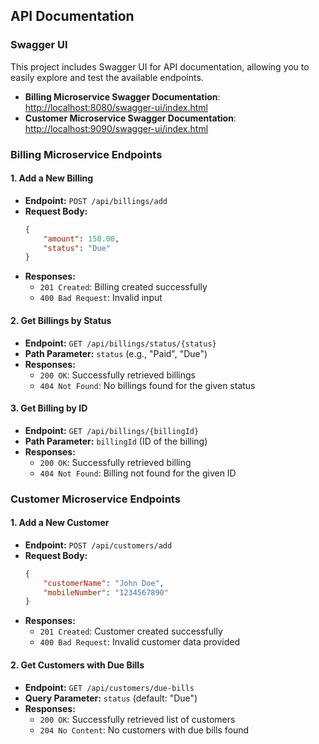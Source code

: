 ## API Documentation

### Swagger UI
This project includes Swagger UI for API documentation, allowing you to easily explore and test the available endpoints.

- **Billing Microservice Swagger Documentation**: [http://localhost:8080/swagger-ui/index.html](http://localhost:8080/swagger-ui/index.html)
- **Customer Microservice Swagger Documentation**: [http://localhost:9090/swagger-ui/index.html](http://localhost:9090/swagger-ui/index.html)

### Billing Microservice Endpoints
#### 1. Add a New Billing
- **Endpoint:** `POST /api/billings/add`
- **Request Body:**
    ```json
    {
        "amount": 150.00,
        "status": "Due"
    }
    ```
- **Responses:**
  - `201 Created`: Billing created successfully
  - `400 Bad Request`: Invalid input

#### 2. Get Billings by Status
- **Endpoint:** `GET /api/billings/status/{status}`
- **Path Parameter:** `status` (e.g., "Paid", "Due")
- **Responses:**
  - `200 OK`: Successfully retrieved billings
  - `404 Not Found`: No billings found for the given status

#### 3. Get Billing by ID
- **Endpoint:** `GET /api/billings/{billingId}`
- **Path Parameter:** `billingId` (ID of the billing)
- **Responses:**
  - `200 OK`: Successfully retrieved billing
  - `404 Not Found`: Billing not found for the given ID


### Customer Microservice Endpoints
#### 1. Add a New Customer
- **Endpoint:** `POST /api/customers/add`
- **Request Body:**
    ```json
    {
        "customerName": "John Doe",
        "mobileNumber": "1234567890"
    }
    ```
- **Responses:**
  - `201 Created`: Customer created successfully
  - `400 Bad Request`: Invalid customer data provided

#### 2. Get Customers with Due Bills
- **Endpoint:** `GET /api/customers/due-bills`
- **Query Parameter:** `status` (default: "Due")
- **Responses:**
  - `200 OK`: Successfully retrieved list of customers
  - `204 No Content`: No customers with due bills found

